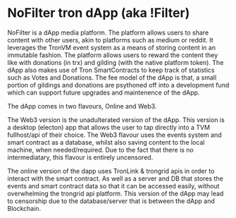 # NoFilter tron dApp (aka !Filter) 

NoFilter is a dApp media platform. The platform allows users to share content with other users, akin to platforms such as medium or reddit. It leverages the TronVM event system as a means of storing content in an immutable fashion. The platform allows users to reward the content they like with donations (in trx) and gilding (with the native platform token). The dApp also makes use of Tron SmartContracts to keep track of statistics such as Votes and Donations. The fee model of the dApp is that, a small portion of gildings and donations are psythoned off into a development fund which can support future upgrades and maintenence of the dApp.

The dApp comes in two flavours, Online and Web3. 

The Web3 version is the unadulterated version of the dApp. This version is a desktop (electon) app that allows the user to tap directly into a TVM fullhost/api of their choice. The Web3 flavour uses the events system and smart contract as a database, whilst also saving content to the local machine, when needed/required. Due to the fact that there is no intermediatary, this flavour is entirely uncensored.

The online version of the dapp uses TronLink & trongrid apis in order to interact with the smart contract. As well as a server and DB that stores the events and smart contract data so that it can be accessed easily, without overwhelming the trongrid api platform. This version of the dApp may lead to censorship due to the database/server that is between the dApp and Blockchain.